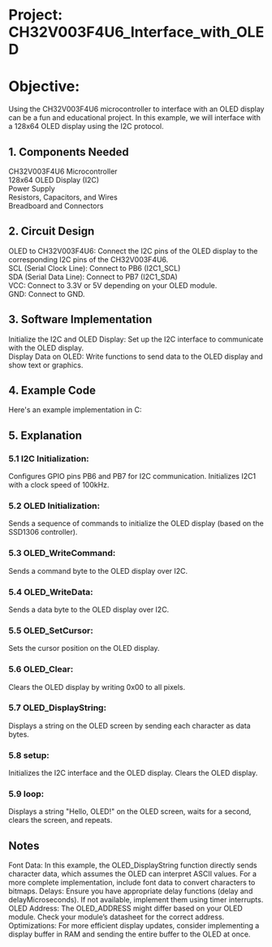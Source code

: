 # Project: CH32V003F4U6_Interface_with_OLED  

# Objective:  
Using the CH32V003F4U6 microcontroller to interface with an OLED display can be a fun and educational project. In this example, we will interface with a 128x64 OLED display using the I2C protocol.  

## 1. Components Needed  
CH32V003F4U6 Microcontroller  
128x64 OLED Display (I2C)  
Power Supply  
Resistors, Capacitors, and Wires  
Breadboard and Connectors  

## 2. Circuit Design  
OLED to CH32V003F4U6: Connect the I2C pins of the OLED display to the corresponding I2C pins of the CH32V003F4U6.  
SCL (Serial Clock Line): Connect to PB6 (I2C1_SCL)  
SDA (Serial Data Line): Connect to PB7 (I2C1_SDA)  
VCC: Connect to 3.3V or 5V depending on your OLED module.  
GND: Connect to GND.  

## 3. Software Implementation  
Initialize the I2C and OLED Display: Set up the I2C interface to communicate with the OLED display.  
Display Data on OLED: Write functions to send data to the OLED display and show text or graphics.  

## 4. Example Code  
Here's an example implementation in C:  

## 5. Explanation  
### 5.1 I2C Initialization:  

Configures GPIO pins PB6 and PB7 for I2C communication.
Initializes I2C1 with a clock speed of 100kHz.

### 5.2 OLED Initialization:  

Sends a sequence of commands to initialize the OLED display (based on the SSD1306 controller).

### 5.3 OLED_WriteCommand:  

Sends a command byte to the OLED display over I2C.

### 5.4 OLED_WriteData:

Sends a data byte to the OLED display over I2C.

### 5.5 OLED_SetCursor:  

Sets the cursor position on the OLED display.

### 5.6 OLED_Clear:  

Clears the OLED display by writing 0x00 to all pixels.

### 5.7 OLED_DisplayString:  

Displays a string on the OLED screen by sending each character as data bytes.

### 5.8 setup:  

Initializes the I2C interface and the OLED display.
Clears the OLED display.
### 5.9 loop:

Displays a string "Hello, OLED!" on the OLED screen, waits for a second, clears the screen, and repeats.

## Notes
Font Data: In this example, the OLED_DisplayString function directly sends character data, which assumes the OLED can interpret ASCII values. For a more complete implementation, include font data to convert characters to bitmaps.
Delays: Ensure you have appropriate delay functions (delay and delayMicroseconds). If not available, implement them using timer interrupts.
OLED Address: The OLED_ADDRESS might differ based on your OLED module. Check your module’s datasheet for the correct address.
Optimizations: For more efficient display updates, consider implementing a display buffer in RAM and sending the entire buffer to the OLED at once.

